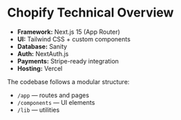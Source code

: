 # Chopify Technical Overview

- **Framework:** Next.js 15 (App Router)
- **UI:** Tailwind CSS + custom components
- **Database:** Sanity
- **Auth:** NextAuth.js
- **Payments:** Stripe-ready integration
- **Hosting:** Vercel

The codebase follows a modular structure:
- `/app` — routes and pages
- `/components` — UI elements
- `/lib` — utilities
